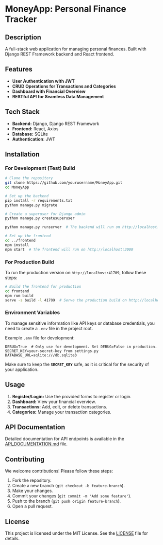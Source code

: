 # MoneyApp: Personal Finance Tracker

## Description
A full-stack web application for managing personal finances. Built with Django REST Framework backend and React frontend.

## Features
- **User Authentication with JWT**
- **CRUD Operations for Transactions and Categories**
- **Dashboard with Financial Overview**
- **RESTful API for Seamless Data Management**

## Tech Stack
- **Backend:** Django, Django REST Framework
- **Frontend:** React, Axios
- **Database:** SQLite
- **Authentication:** JWT

## Installation

### For Development (Test) Build
```bash
# Clone the repository
git clone https://github.com/yourusername/MoneyApp.git
cd MoneyApp

# Set up the backend
pip install -r requirements.txt
python manage.py migrate

# Create a superuser for Django admin
python manage.py createsuperuser

python manage.py runserver  # The backend will run on http://localhost:8000

# Set up the frontend
cd ../frontend
npm install
npm start  # The frontend will run on http://localhost:3000
```

### For Production Build
To run the production version on `http://localhost:41709`, follow these steps:
```bash
# Build the frontend for production
cd frontend
npm run build
serve -s build -l 41709  # Serve the production build on http://localhost:41709
```
### Environment Variables
To manage sensitive information like API keys or database credentials, you need to create a `.env` file in the project root.

Example `.env` file for development:
```
DEBUG=True  # Only use for development. Set DEBUG=False in production.
SECRET_KEY=your-secret-key from settings.py
DATABASE_URL=sqlite:///db.sqlite3
```

Make sure to keep the **`SECRET_KEY`** safe, as it is critical for the security of your application.

## Usage
1. **Register/Login:** Use the provided forms to register or login.
2. **Dashboard:** View your financial overview.
3. **Transactions:** Add, edit, or delete transactions.
4. **Categories:** Manage your transaction categories.

## API Documentation
Detailed documentation for API endpoints is available in the [API_DOCUMENTATION.md](./API_DOCUMENTATION.md) file.

## Contributing
We welcome contributions! Please follow these steps:
1. Fork the repository.
2. Create a new branch (`git checkout -b feature-branch`).
3. Make your changes.
4. Commit your changes (`git commit -m 'Add some feature'`).
5. Push to the branch (`git push origin feature-branch`).
6. Open a pull request.

## License
This project is licensed under the MIT License. See the [LICENSE](./LICENSE) file for details.

